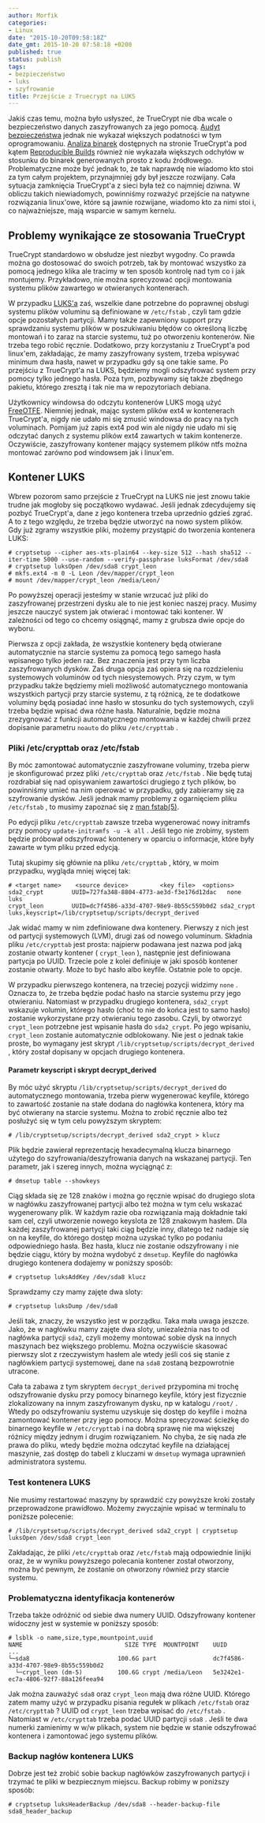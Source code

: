 ```yaml
---
author: Morfik
categories:
- Linux
date: "2015-10-20T09:58:18Z"
date_gmt: 2015-10-20 07:58:18 +0200
published: true
status: publish
tags:
- bezpieczeństwo
- luks
- szyfrowanie
title: Przejście z Truecrypt na LUKS
---
```


Jakiś czas temu, można było usłyszeć, że TrueCrypt nie dba wcale o bezpieczeństwo danych
zaszyfrowanych za jego pomocą. [Audyt bezpieczeństwa](http://istruecryptauditedyet.com/) jednak nie
wykazał większych podatności w tym oprogramowaniu. [Analiza
binarek](https://madiba.encs.concordia.ca/~x_decarn/truecrypt-binaries-analysis/) dostępnych na
stronie TrueCrypt'a pod kątem [Reproducible Builds](https://wiki.debian.org/ReproducibleBuilds)
również nie wykazała większych odchyłów w stosunku do binarek generowanych prosto z kodu
źródłowego. Problematyczne może być jednak to, że tak naprawdę nie wiadomo kto stoi za tym całym
projektem, przynajmniej gdy był jeszcze rozwijany. Cała sytuacja zamknięcia TrueCrypt'a z sieci była
też co najmniej dziwna. W obliczu takich niewiadomych, powinniśmy rozważyć przejście na natywne
rozwiązania linux'owe, które są jawnie rozwijane, wiadomo kto za nimi stoi i, co najważniejsze, mają
wsparcie w samym kernelu.

<!--more-->
## Problemy wynikające ze stosowania TrueCrypt

TrueCrypt standardowo w obsłudze jest niezbyt wygodny. Co prawda można go dostosować do swoich
potrzeb, tak by montować wszystko za pomocą jednego klika ale tracimy w ten sposób kontrolę nad tym
co i jak montujemy. Przykładowo, nie można sprecyzować opcji montowania systemu plików zawartego w
otwieranych kontenerach.

W przypadku [LUKS'a](https://pl.wikipedia.org/wiki/Linux_Unified_Key_Setup) zaś, wszelkie dane
potrzebne do poprawnej obsługi systemu plików voluminu są definiowane w `/etc/fstab` , czyli tam
gdzie opcje pozostałych partycji. Mamy także zapewniony support przy sprawdzaniu systemu plików w
poszukiwaniu błędów co określoną liczbę montowań i to zaraz na starcie systemu, tuż po otworzeniu
kontenerów. Nie trzeba tego robić ręcznie. Dodatkowo, przy korzystaniu z TrueCrypt'a pod linux'em,
zakładając, że mamy zaszyfrowany system, trzeba wpisywać minimum dwa hasła, nawet w przypadku gdy są
one takie same. Po przejściu z TrueCrypt'a na LUKS, będziemy mogli odszyfrować system przy pomocy
tylko jednego hasła. Poza tym, pozbywamy się także zbędnego pakietu, którego zresztą i tak nie ma w
repozytoriach debiana.

Użytkownicy windowsa do odczytu kontenerów LUKS mogą użyć
[FreeOTFE](https://en.wikipedia.org/wiki/FreeOTFE). Niemniej jednak, mając system plików ext4 w
kontenerach TrueCrypt'a, nigdy nie udało mi się zmusić windowsa do pracy na tych voluminach. Pomijam
już zapis ext4 pod win ale nigdy nie udało mi się odczytać danych z systemu plików ext4 zawartych w
takim kontenerze. Oczywiście, zaszyfrowany kontener mający systemem plików ntfs można montować
zarówno pod windowsem jak i linux'em.

## Kontener LUKS

Wbrew pozorom samo przejście z TrueCrypt na LUKS nie jest znowu takie trudne jak mogłoby się
początkowo wydawać. Jeśli jednak zdecydujemy się pozbyć TrueCrypt'a, dane z jego kontenera trzeba
uprzednio gdzieś zgrać. A to z tego względu, że trzeba będzie utworzyć na nowo system plików. Gdy
już zgramy wszystkie pliki, możemy przystąpić do tworzenia kontenera
    LUKS:

    # cryptsetup --cipher aes-xts-plain64 --key-size 512 --hash sha512 --iter-time 5000 --use-random --verify-passphrase luksFormat /dev/sda8
    # cryptsetup luksOpen /dev/sda8 crypt_leon
    # mkfs.ext4 -m 0 -L Leon /dev/mapper/crypt_leon
    # mount /dev/mapper/crypt_leon /media/Leon/

Po powyższej operacji jesteśmy w stanie wrzucać już pliki do zaszyfrowanej przestrzeni dysku ale to
nie jest koniec naszej pracy. Musimy jeszcze nauczyć system jak otwierać i montować taki kontener. W
zależności od tego co chcemy osiągnąć, mamy z grubsza dwie opcje do wyboru.

Pierwsza z opcji zakłada, że wszystkie kontenery będą otwierane automatycznie na starcie systemu za
pomocą tego samego hasła wpisanego tylko jeden raz. Bez znaczenia jest przy tym liczba
zaszyfrowanych dysków. Zaś druga opcja zaś opiera się na rozdzieleniu systemowych voluminów od tych
niesystemowych. Przy czym, w tym przypadku także będziemy mieli możliwość automatycznego montowania
wszystkich partycji przy starcie systemu, z tą różnicą, że te dodatkowe voluminy będą posiadać inne
hasło w stosunku do tych systemowych, czyli trzeba będzie wpisać dwa różne hasła. Naturalnie, będzie
można zrezygnować z funkcji automatycznego montowania w każdej chwili przez dopisanie parametru
`noauto` do pliku `/etc/crypttab` .

### Pliki /etc/crypttab oraz /etc/fstab

By móc zamontować automatycznie zaszyfrowane voluminy, trzeba pierw je skonfigurować przez pliki
`/etc/crypttab` oraz `/etc/fstab` . Nie będę tutaj rozdrabiał się nad opisywaniem zawartości
drugiego z tych plików, bo powinniśmy umieć na nim operować w przypadku, gdy zabieramy się za
szyfrowanie dysków. Jeśli jednak mamy problemy z ogarnięciem pliku `/etc/fstab` , to musimy zapoznać
się z [man fstab(5)](http://manpages.ubuntu.com/manpages/xenial/en/man5/fstab.5.html).

Po edycji pliku `/etc/crypttab` zawsze trzeba wygenerować nowy initramfs przy pomocy
`update-initramfs -u -k all` . Jeśli tego nie zrobimy, system będzie próbował odszyfrować kontenery
w oparciu o informacje, które były zawarte w tym pliku przed edycją.

Tutaj skupimy się głównie na pliku `/etc/crypttab` , który, w moim przypadku, wygląda mniej więcej
tak:

    # <target name>    <source device>         <key file>  <options>
    sda2_crypt        UUID=727fa348-8804-4773-ae3d-f3e176d12dac   none      luks
    crypt_leon        UUID=dc7f4586-a33d-4707-98e9-8b55c559b0d2 sda2_crypt  luks,keyscript=/lib/cryptsetup/scripts/decrypt_derived

Jak widać mamy w nim zdefiniowane dwa kontenery. Pierwszy z nich jest od partycji systemowych (LVM),
drugi zaś od nowego voluminum. Składnia pliku `/etc/crypttab` jest prosta: najpierw podawana jest
nazwa pod jaką zostanie otwarty kontener ( `crypt_leon` ), następnie jest definiowana partycja po
UUID. Trzecie pole z kolei definiuje w jaki sposób kontener zostanie otwarty. Może to być hasło albo
keyfile. Ostatnie pole to opcje.

W przypadku pierwszego kontenera, na trzeciej pozycji widzimy `none` . Oznacza to, że trzeba będzie
podać hasło na starcie systemu przy jego otwieraniu. Natomiast w przypadku drugiego kontenera,
`sda2_crypt` wskazuje volumin, którego hasło (choć to nie do końca jest to samo hasło) zostanie
wykorzystane przy otwieraniu tego zasobu. Czyli, by otworzyć `crypt_leon` potrzebne jest wpisanie
hasła do `sda2_crypt`. Po jego wpisaniu, `crypt_leon` zostanie automatycznie odblokowany. Nie jest o
jednak takie proste, bo wymagany jest skrypt `/lib/cryptsetup/scripts/decrypt_derived` , który
został dopisany w opcjach drugiego kontenera.

#### Parametr keyscript i skrypt decrypt\_derived

By móc użyć skryptu `/lib/cryptsetup/scripts/decrypt_derived` do automatycznego montowania, trzeba
pierw wygenerować keyfile, którego to zawartość zostanie na stałe dodana do nagłówka kontenera,
który ma być otwierany na starcie systemu. Można to zrobić ręcznie albo też posłużyć się w tym celu
powyższym skryptem:

    # /lib/cryptsetup/scripts/decrypt_derived sda2_crypt > klucz

Plik będzie zawierał reprezentację hexadecymalną klucza binarnego użytego do
szyfrowania/deszyfrowania danych na wskazanej partycji. Ten parametr, jak i szereg innych, można
wyciągnąć z:

    # dmsetup table --showkeys

Ciąg składa się ze 128 znaków i można go ręcznie wpisać do drugiego slota w nagłówku zaszyfrowanej
partycji albo też można w tym celu wskazać wygenerowany plik. W każdym razie oba rozwiązania mają
dokładnie taki sam cel, czyli utworzenie nowego keyslota ze 128 znakowym hasłem. Dla każdej
zaszyfrowanej partycji taki ciąg będzie inny, dlatego też nadaje się on na keyfile, do którego
dostęp można uzyskać tylko po podaniu odpowiedniego hasła. Bez hasła, klucz nie zostanie
odszyfrowany i nie będzie ciągu, który by można wydobyć z `dmsetup`. Keyfile do nagłówka drugiego
kontenera dodajemy w poniższy sposób:

    # cryptsetup luksAddKey /dev/sda8 klucz

Sprawdzamy czy mamy zajęte dwa sloty:

    # cryptsetup luksDump /dev/sda8

Jeśli tak, znaczy, że wszystko jest w porządku. Taka mała uwaga jeszcze. Jako, że w nagłówku mamy
zajęte dwa sloty, uniezależnia nas to od nagłówka partycji `sda2`, czyli możemy montować sobie dysk
na innych maszynach bez większego problemu. Można oczywiście skasować pierwszy slot z rzeczywistym
hasłem ale wtedy jeśli coś się stanie z nagłówkiem partycji systemowej, dane na `sda8` zostaną
bezpowrotnie utracone.

Cała ta zabawa z tym skryptem `decrypt_derived` przypomina mi trochę odszyfrowanie dysku przy pomocy
binarnego keyfile, który jest fizycznie zlokalizowany na innym zaszyfrowanym dysku, np w katalogu
`/root/` . Wtedy po odszyfrowaniu systemu uzyskuje się dostęp do keyfile i można zamontować kontener
przy jego pomocy. Można sprecyzować ścieżkę do binarnego keyfile w `/etc/crypttab` i na dobrą sprawę
nie ma większej różnicy między jednym i drugim rozwiązaniem. No chyba, że się nada złe prawa do
pliku, wtedy będzie można odczytać keyfile na działającej maszynie, zaś dostęp do tabeli z kluczami
w `dmsetup` wymaga uprawnień administratora systemu.

### Test kontenera LUKS

Nie musimy restartować maszyny by sprawdzić czy powyższe kroki zostały przeprowadzone prawidłowo.
Możemy zwyczajnie wpisać w terminalu to poniższe polecenie:

    # /lib/cryptsetup/scripts/decrypt_derived sda2_crypt | cryptsetup luksOpen /dev/sda8 crypt_leon

Zakładając, że pliki `/etc/crypttab` oraz `/etc/fstab` mają odpowiednie linijki oraz, że w wyniku
powyższego polecania kontener został otworzony, można być pewnym, że zostanie on otworzony również
przy starcie systemu.

### Problematyczna identyfikacja kontenerów

Trzeba także odróżnić od siebie dwa numery UUID. Odszyfrowany kontener widoczny jest w systemie w
poniższy sposób:

    # lsblk -o name,size,type,mountpoint,uuid
    NAME                             SIZE TYPE  MOUNTPOINT    UUID
    ...
    └─sda8                         100.6G part                dc7f4586-a33d-4707-98e9-8b55c559b0d2
      └─crypt_leon (dm-5)          100.6G crypt /media/Leon   5e3242e1-ec7a-4806-92f7-88a126feea94

Jak można zauważyć `sda8` oraz `crypt_leon` mają dwa różne UUID. Którego zatem mamy użyć w przypadku
pisania regułek w plikach `/etc/fstab` oraz `/etc/crypttab` ? UUID od `crypt_leon` trzeba wpisać do
`/etc/fstab` . Natomiast w `/etc/crypttab` trzeba podać UUID partycji `sda8` . Jeśli te dwa numerki
zamienimy w w/w plikach, system nie będzie w stanie odszyfrować kontenera i zamontować jego systemu
plików.

### Backup nagłów kontenera LUKS

Dobrze jest też zrobić sobie backup nagłówków zaszyfrowanych partycji i trzymać te pliki w
bezpiecznym miejscu. Backup robimy w poniższy sposób:

    # cryptsetup luksHeaderBackup /dev/sda8 --header-backup-file sda8_header_backup
